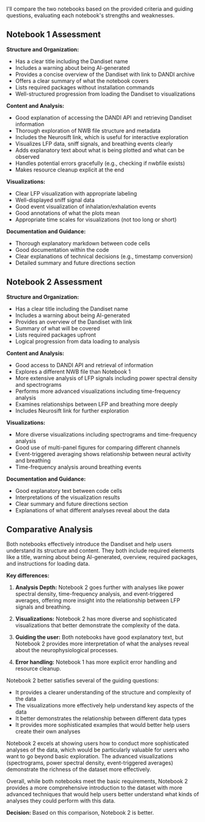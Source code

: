 I'll compare the two notebooks based on the provided criteria and guiding questions, evaluating each notebook's strengths and weaknesses.

## Notebook 1 Assessment

**Structure and Organization:**
- Has a clear title including the Dandiset name 
- Includes a warning about being AI-generated
- Provides a concise overview of the Dandiset with link to DANDI archive
- Offers a clear summary of what the notebook covers
- Lists required packages without installation commands
- Well-structured progression from loading the Dandiset to visualizations

**Content and Analysis:**
- Good explanation of accessing the DANDI API and retrieving Dandiset information
- Thorough exploration of NWB file structure and metadata
- Includes the Neurosift link, which is useful for interactive exploration
- Visualizes LFP data, sniff signals, and breathing events clearly
- Adds explanatory text about what is being plotted and what can be observed
- Handles potential errors gracefully (e.g., checking if nwbfile exists)
- Makes resource cleanup explicit at the end

**Visualizations:**
- Clear LFP visualization with appropriate labeling
- Well-displayed sniff signal data
- Good event visualization of inhalation/exhalation events
- Good annotations of what the plots mean
- Appropriate time scales for visualizations (not too long or short)

**Documentation and Guidance:**
- Thorough explanatory markdown between code cells
- Good documentation within the code
- Clear explanations of technical decisions (e.g., timestamp conversion)
- Detailed summary and future directions section

## Notebook 2 Assessment

**Structure and Organization:**
- Has a clear title including the Dandiset name
- Includes a warning about being AI-generated
- Provides an overview of the Dandiset with link
- Summary of what will be covered
- Lists required packages upfront
- Logical progression from data loading to analysis

**Content and Analysis:**
- Good access to DANDI API and retrieval of information
- Explores a different NWB file than Notebook 1
- More extensive analysis of LFP signals including power spectral density and spectrograms
- Performs more advanced visualizations including time-frequency analysis
- Examines relationships between LFP and breathing more deeply
- Includes Neurosift link for further exploration

**Visualizations:**
- More diverse visualizations including spectrograms and time-frequency analysis 
- Good use of multi-panel figures for comparing different channels
- Event-triggered averaging shows relationship between neural activity and breathing
- Time-frequency analysis around breathing events

**Documentation and Guidance:**
- Good explanatory text between code cells
- Interpretations of the visualization results
- Clear summary and future directions section
- Explanations of what different analyses reveal about the data

## Comparative Analysis

Both notebooks effectively introduce the Dandiset and help users understand its structure and content. They both include required elements like a title, warning about being AI-generated, overview, required packages, and instructions for loading data.

**Key differences:**

1. **Analysis Depth:** Notebook 2 goes further with analyses like power spectral density, time-frequency analysis, and event-triggered averages, offering more insight into the relationship between LFP signals and breathing.

2. **Visualizations:** Notebook 2 has more diverse and sophisticated visualizations that better demonstrate the complexity of the data.

3. **Guiding the user:** Both notebooks have good explanatory text, but Notebook 2 provides more interpretation of what the analyses reveal about the neurophysiological processes.

4. **Error handling:** Notebook 1 has more explicit error handling and resource cleanup.

Notebook 2 better satisfies several of the guiding questions:
- It provides a clearer understanding of the structure and complexity of the data
- The visualizations more effectively help understand key aspects of the data
- It better demonstrates the relationship between different data types
- It provides more sophisticated examples that would better help users create their own analyses

Notebook 2 excels at showing users how to conduct more sophisticated analyses of the data, which would be particularly valuable for users who want to go beyond basic exploration. The advanced visualizations (spectrograms, power spectral density, event-triggered averages) demonstrate the richness of the dataset more effectively.

Overall, while both notebooks meet the basic requirements, Notebook 2 provides a more comprehensive introduction to the dataset with more advanced techniques that would help users better understand what kinds of analyses they could perform with this data.

**Decision:** Based on this comparison, Notebook 2 is better.